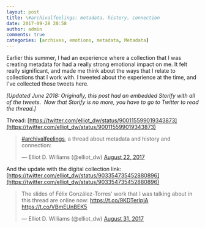 ```yaml
---
layout: post
title: \#archivalfeelings: metadata, history, connection
date: 2017-09-28 20:58
author: admin
comments: true
categories: [archives, emotions, metadata, Metadata]
---
```

Earlier this summer, I had an experience where a collection that I was creating metadata for had a really strong emotional impact on me. It felt really significant, and made me think about the ways that I relate to collections that I work with. I tweeted about the experience at the time, and I've collected those tweets here.

<em>[Updated June 2018: Originally, this post had an embedded Storify with all of the tweets.  Now that Storify is no more, you have to go to Twitter to read the thread.]</em>

Thread:
[https://twitter.com/elliot_dw/status/900115599019343873](https://twitter.com/elliot_dw/status/900115599019343873)
<blockquote class="twitter-tweet"><p lang="en" dir="ltr"><a href="https://twitter.com/hashtag/archivalfeelings?src=hash&amp;ref_src=twsrc%5Etfw">#archivalfeelings</a>, a thread about metadata and history and connection:</p>&mdash; Elliot D. Williams (@elliot_dw) <a href="https://twitter.com/elliot_dw/status/900115599019343873?ref_src=twsrc%5Etfw">August 22, 2017</a></blockquote> 

And the update with the digital collection link:
[https://twitter.com/elliot_dw/status/903354735452880896](https://twitter.com/elliot_dw/status/903354735452880896)
<blockquote class="twitter-tweet"><p lang="en" dir="ltr">The slides of Félix González-Torres&#39; work that I was talking about in this thread are online now: <a href="https://t.co/9KDTerIpjA">https://t.co/9KDTerIpjA</a> <a href="https://t.co/VBmEUnBEK5">https://t.co/VBmEUnBEK5</a></p>&mdash; Elliot D. Williams (@elliot_dw) <a href="https://twitter.com/elliot_dw/status/903354735452880896?ref_src=twsrc%5Etfw">August 31, 2017</a></blockquote>


